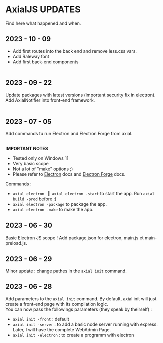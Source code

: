# AxialJS UPDATES

Find here what happened and when.

## 2023 - 10 - 09

* Add first routes into the back end and remove less.css vars.
* Add Raleway font
* Add first back-end components<br><br>


## 2023 - 09 - 22

Update packages with latest versions (important security fix in electron).<br>
Add AxialNotifier into front-end framework.<br><br>

## 2023 - 07 - 05

Add commands tu run Electron and Electron Forge from axial.<br><br>

**IMPORTANT NOTES** 
* Tested only on Windows 11
* Very basic scope
* Not a lot of "make" options ;)
* Please refer to [Electron](https://www.electronjs.org/) docs and [Electron Forge](https://www.electronforge.io/) docs.<br>

Commands :<br>

* ```axial electron ``` || ```axial electron -start``` to start the app. Run ```axial build -prod``` before ;)
* ```axial electron -package``` to package the app.
* ```axial electron -make``` to make the app. 

## 2023 - 06 - 30

Basic Electron JS scope ! Add package.json for electron, main.js et main-preload.js.

## 2023 - 06 - 29

Minor update : change pathes in the ```axial init``` command.

## 2023 - 06 - 28 

Add parameters to the ```axial init``` command. By default, axial init will just create a front-end page with its compilation logic.<br>
You can now pass the followings parameters (they speak by theirself) :
* ```axial init -front``` : default
* ```axial init -server``` : to add a basic node server running with express. Later, I will have the complete WebAdmin Page.
* ```axial init -electron``` : to create a programm with electron